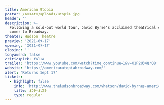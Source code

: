 ```yaml
---
title: American Utopia
poster: /assets/uploads/utopia.jpg
header: ''
description: >-
  Following a sold-out world tour, David Byrne's acclaimed theatrical concert
  comes to Broadway.
theater: Hudson Theatre
preview: '2021-09-17'
opening: '2021-09-17'
closing: ''
tonyaward: false
criticspick: false
trailer: 'https://www.youtube.com/watch?time_continue=1&v=X1P2U34QrQ8'
website: 'https://americanutopiabroadway.com/'
alert: 'Returns Sept 17'
tickets:
  - highlight: false
    info: 'http://www.thehudsonbroadway.com/whatson/david-byrnes-american-utopia/'
    title: $59-$159
    type: regular
---
```


